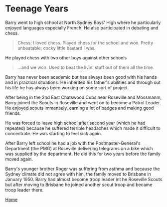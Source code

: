 # Teenage Years

Barry went to high school at North Sydney Boys' High where he particularly enjoyed languages especially French. He also particioated in debating and chess.

>Chess; I loved chess. Played chess for the school and won. Pretty unbeatable; cocky little bastard I was.

He played chess with two other boys against other schools

>...and we won. Used to beat the livin' stuff out of them all the time.

Barry has never been academic but has always been good with his hands and in practical situations. He inherited his father's abilities and through out his life he has always been working on some sort of project.

After being in the 2nd East Chatswood Cubs near Roseville and Mossmanm, Barry joined the Scouts in Roseville and went on to become a Patrol Leader.  He enjoyed scouts immensely, earning a lot of badges and making good friends.

He was forced to leave high school after second year (which he had repeated) because he suffered terrible headaches which made it difficult to concentrate. He was starting to feel sick again.

After Barry left school he had a job with the Postmaster-General's Department (the PMG) at Roseville delivering telegrams on a bike which was supplied by the department. He did this for two years before the family moved again.

Barry's younger brother Roger was suffering from asthma and because the Sydney climate did not agree with him, the family moved to Brisbane in January 1950. Barry had almost become troop leader int he Roseville Scouts but after moving to Brisbane he joined another scout troop and became troop leader there.

[Home](../index.html)
